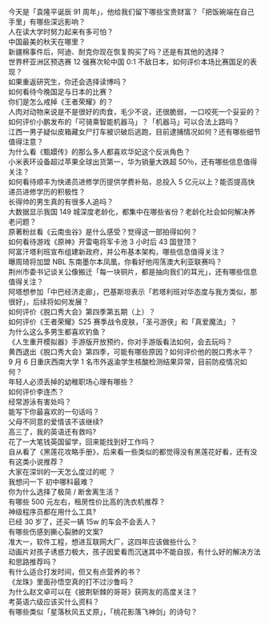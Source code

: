 今天是「袁隆平诞辰 91 周年」，他给我们留下哪些宝贵财富？「把饭碗端在自己手里」有哪些深远影响？  
人在读大学时努力起来有多可怕？  
中国最美的秋天在哪里？  
新疆棉事件后，阿迪、耐克你现在恢复购买了吗？还是有其他的选择？  
世界杯亚洲区预选赛 12 强赛次轮中国 0:1 不敌日本，如何评价本场比赛国足的表现？  
如果重返研究生，你还会选择读博吗？  
如何看待今晚国足与日本的比赛？  
你们是怎么戒掉《王者荣耀》的？  
人肉对动物来说是不是很好的肉食，毛少不说，还很脆弱，一口咬死一个妥妥的？  
如何评价小鹏发布的「可骑乘智能机器马」？「机器马」可以合法上路吗？  
江西一男子疑似皮箱藏女尸打车被识破后逃跑，目前逮捕情况如何？还有哪些细节值得注意？  
为什么看《甄嬛传》的那么多人都喜欢华妃这个反派角色？  
小米表环设备超过苹果全球出货第一，华为销量大跌超 50％，还有哪些信息值得关注？  
如何看待顺丰为快递员进修学历提供学费补贴，总投入 5 亿元以上？能否提高快递员进修学历的积极性？  
长得帅的男生真的有很多人追吗？  
大数据显示我国 149 城深度老龄化，都集中在哪些省份？老龄化社会如何解决养老问题？  
原著粉丝看《云南虫谷》是什么感受？觉得这一部拍得如何？  
如何看待游戏《原神》开雷电将军卡池 3 小时后 43 国登顶？  
阿富汗塔利班宣布组建新政府，并公布基本架构，哪些信息值得关注？  
曝周琦将加盟 NBL 东南墨尔本凤凰，你看好他闯荡澳大利亚联赛吗？  
荆州市委书记谈关公像搬迁「每一块铜片，都是抽向我们的耳光」，还有哪些信息值得关注？  
阿塔想参加「中巴经济走廊」，巴基斯坦表示「若塔利班对华态度与我方类似，那很好」，后续将如何发展？  
如何评价《脱口秀大会》第四季第五期（上）？  
如何评价《王者荣耀》S25 赛季战令皮肤，「圣弓游侠」和「真爱魔法」？  
为什么这么多男生都喜欢钓鱼？  
《人生重开模拟器》手游版开放预约，你对手游版看法如何，会去玩吗？  
黄西退出《脱口秀大会》第四季，可能有哪些原因？如何评价他的脱口秀水平？  
9 月 6 日重庆西南大学 1 名市外返渝学生核酸检测结果异常，目前防疫情况如何？  
年轻人必须丢掉的幼稚职场心理有哪些？  
如何评价李连杰？  
经常游泳有害处吗？  
能写下你最喜欢的一句话吗？  
父母不同意的爱情该不该继续?  
高三了，我的英语还有救吗?  
花了一大笔钱英国留学，回来能找到好工作吗？  
自从看了《黑莲花攻略手册》，后来看一些类似的都觉得没有黑莲花好看，还有没有这类小说推荐？  
大家在深圳的一天怎么度过的呢 ？  
我想问一下 初中哪科最难？  
你为什么选择了极简 / 断舍离生活？  
有哪些 500 元左右，租房性价比高的洗衣机推荐？  
神级程序员都在用什么工具?  
已经 30 岁了，还买一辆 15w 的车会不会丢人？  
有哪些伤感到撕心裂肺的文案?  
准大一，软件工程，想进互联网大厂，这四年应该做些什么？  
动画片对孩子诱惑力极大，孩子因爱看而沉迷其中不能自拔，有什么好的解决方法和思路推荐吗？  
有什么适合打发时间，但又有点营养的书？  
《龙珠》里面孙悟空真的打不过沙鲁吗？  
为什么赵文卓可以在《披荆斩棘的哥哥》获网友的高度关注？  
考英语六级应该买什么资料？  
有哪些类似「星落秋风五丈原」，「桃花影落飞神剑」的诗句？  
